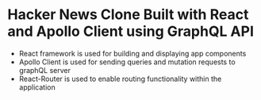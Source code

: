 # Hacker News Clone Built with React and Apollo Client using GraphQL API

- React framework is used for building and displaying app components
- Apollo Client is used for sending queries and mutation requests to graphQL server
- React-Router is used to enable routing functionality within the application
